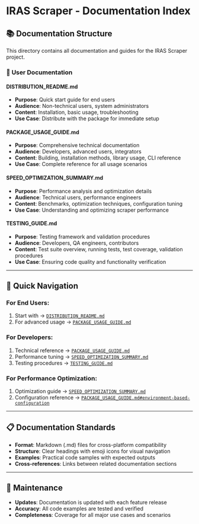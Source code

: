 # IRAS Scraper - Documentation Index

## 📚 Documentation Structure

This directory contains all documentation and guides for the IRAS Scraper project.

### 📖 **User Documentation**

#### **DISTRIBUTION_README.md**
- **Purpose**: Quick start guide for end users
- **Audience**: Non-technical users, system administrators
- **Content**: Installation, basic usage, troubleshooting
- **Use Case**: Distribute with the package for immediate setup

#### **PACKAGE_USAGE_GUIDE.md**
- **Purpose**: Comprehensive technical documentation
- **Audience**: Developers, advanced users, integrators
- **Content**: Building, installation methods, library usage, CLI reference
- **Use Case**: Complete reference for all usage scenarios

#### **SPEED_OPTIMIZATION_SUMMARY.md**
- **Purpose**: Performance analysis and optimization details
- **Audience**: Technical users, performance engineers
- **Content**: Benchmarks, optimization techniques, configuration tuning
- **Use Case**: Understanding and optimizing scraper performance

#### **TESTING_GUIDE.md**
- **Purpose**: Testing framework and validation procedures
- **Audience**: Developers, QA engineers, contributors
- **Content**: Test suite overview, running tests, test coverage, validation procedures
- **Use Case**: Ensuring code quality and functionality verification

---

## 🎯 **Quick Navigation**

### **For End Users:**
1. Start with → [`DISTRIBUTION_README.md`](DISTRIBUTION_README.md)
2. For advanced usage → [`PACKAGE_USAGE_GUIDE.md`](PACKAGE_USAGE_GUIDE.md)

### **For Developers:**
1. Technical reference → [`PACKAGE_USAGE_GUIDE.md`](PACKAGE_USAGE_GUIDE.md)
2. Performance tuning → [`SPEED_OPTIMIZATION_SUMMARY.md`](SPEED_OPTIMIZATION_SUMMARY.md)
3. Testing procedures → [`TESTING_GUIDE.md`](TESTING_GUIDE.md)

### **For Performance Optimization:**
1. Optimization guide → [`SPEED_OPTIMIZATION_SUMMARY.md`](SPEED_OPTIMIZATION_SUMMARY.md)
2. Configuration reference → [`PACKAGE_USAGE_GUIDE.md#environment-based-configuration`](PACKAGE_USAGE_GUIDE.md#environment-based-configuration)

---

## 📋 **Documentation Standards**

- **Format**: Markdown (.md) files for cross-platform compatibility
- **Structure**: Clear headings with emoji icons for visual navigation
- **Examples**: Practical code samples with expected outputs
- **Cross-references**: Links between related documentation sections

---

## 🔄 **Maintenance**

- **Updates**: Documentation is updated with each feature release
- **Accuracy**: All code examples are tested and verified
- **Completeness**: Coverage for all major use cases and scenarios